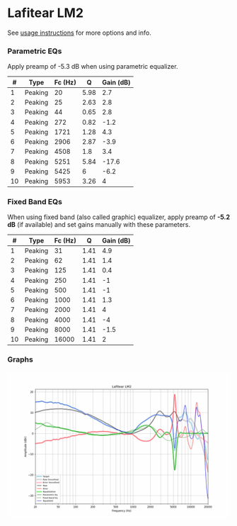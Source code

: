 # Lafitear LM2
See [usage instructions](https://github.com/jaakkopasanen/AutoEq#usage) for more options and info.

### Parametric EQs
Apply preamp of -5.3 dB when using parametric equalizer.

|   # | Type    |   Fc (Hz) |    Q |   Gain (dB) |
|-----|---------|-----------|------|-------------|
|   1 | Peaking |        20 | 5.98 |         2.7 |
|   2 | Peaking |        25 | 2.63 |         2.8 |
|   3 | Peaking |        44 | 0.65 |         2.8 |
|   4 | Peaking |       272 | 0.82 |        -1.2 |
|   5 | Peaking |      1721 | 1.28 |         4.3 |
|   6 | Peaking |      2906 | 2.87 |        -3.9 |
|   7 | Peaking |      4508 | 1.8  |         3.4 |
|   8 | Peaking |      5251 | 5.84 |       -17.6 |
|   9 | Peaking |      5425 | 6    |        -6.2 |
|  10 | Peaking |      5953 | 3.26 |         4   |

### Fixed Band EQs
When using fixed band (also called graphic) equalizer, apply preamp of **-5.2 dB** (if available) and set gains manually with these parameters.

|   # | Type    |   Fc (Hz) |    Q |   Gain (dB) |
|-----|---------|-----------|------|-------------|
|   1 | Peaking |        31 | 1.41 |         4.9 |
|   2 | Peaking |        62 | 1.41 |         1.4 |
|   3 | Peaking |       125 | 1.41 |         0.4 |
|   4 | Peaking |       250 | 1.41 |        -1   |
|   5 | Peaking |       500 | 1.41 |        -1   |
|   6 | Peaking |      1000 | 1.41 |         1.3 |
|   7 | Peaking |      2000 | 1.41 |         4   |
|   8 | Peaking |      4000 | 1.41 |        -4   |
|   9 | Peaking |      8000 | 1.41 |        -1.5 |
|  10 | Peaking |     16000 | 1.41 |         2   |

### Graphs
![](./Lafitear%20LM2.png)
